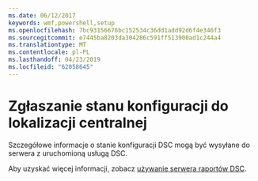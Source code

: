 ```yaml
---
ms.date: 06/12/2017
keywords: wmf,powershell,setup
ms.openlocfilehash: 7bc93156676bc152534c36dd1add92d6f4e346f3
ms.sourcegitcommit: e7445ba8203da304286c591ff513900ad1c244a4
ms.translationtype: MT
ms.contentlocale: pl-PL
ms.lasthandoff: 04/23/2019
ms.locfileid: "62058645"
---
```

# <a name="report-configuration-status-to-central-location"></a>Zgłaszanie stanu konfiguracji do lokalizacji centralnej

Szczegółowe informacje o stanie konfiguracji DSC mogą być wysyłane do serwera z uruchomioną usługą DSC.

Aby uzyskać więcej informacji, zobacz [używanie serwera raportów DSC](https://msdn.microsoft.com/powershell/dsc/reportserver).
